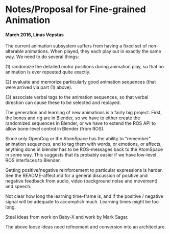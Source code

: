 # Notes/Proposal for Fine-grained Animation

#### March 2016, Linas Vepstas

The current animation subsystem suffers from having a fixed set of
non-alterable animations. When played, they each play out in exactly
the same way. We need to do several things:

(1) randomize the detailed motor positions during animation play, so
that no animation is ever repeated quite exactly.

(2) evaluate and memorize particularly good animation sequences (that
were arrived via part (1) above).

(3) associate verbal tags to the animation sequences, so that verbal
direction can cause these to be selected and replayed.

The generation and learning of new animations is a fairly big project.
First, the bones and rig are in Blender, so we have to either create the
randomized sequences in Blender, or we have to extend the ROS API to
allow bone-level control in Blender (from ROS).

Since only OpenCog or the AtomSpace has the ability to "remember"
animation sequences, and to tag them with words, or emotions, or
affects, anything done in blender has to be ROS-messages back to the
AtomSpace in some way. This suggests that its probably easier if we
have low-level ROS interfaces to Blender.

Getting positive/negative reinforcement to particular expressions is
harder. See the README-affect.md for a general discussion of positive
and negative feedback from audio, video (background noise and movement)
and speech.

Not clear how long the learning time-frame is, and if the positive /
negative signal will be adequate to accomplish much. Learning times
might be too long.

Steal ideas from work on Baby-X and work by Mark Sagar.

The above loose ideas need refinement and conversion into an architecture.

